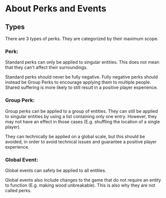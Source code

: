 <h1>About Perks and Events</h1>
<h2> Types </h2>
There are 3 types of perks. They are categorized by their maximum scope.
<h3> Perk:  </h3>
Standard perks can only be applied to singular entities. This does not mean that they can't affect their surroundings. 

Standard perks should never be fully negative.
Fully negative perks should instead be Group Perks to encourage applying them to multiple people.
Shared suffering is more likely to still result in a positive player experience.

<h3> Group Perk: </h3>
Group perks can be applied to a group of entities. 
They can still be applied to singular entities by using a list containing only one entry. 
However, they may not have an effect in those cases (E.g. shuffling the location of a single player).

They can technically be applied on a global scale, but this should be avoided, in order to avoid technical issues and
guarantee a positive player experience.

<h3> Global Event: </h3>
Global events can safely be applied to all entities.

Global events also include changes to the game that do not require an entity to function (E.g. making wood unbreakable).
This is also why they are not called perks.